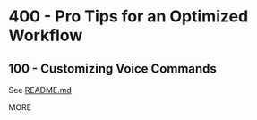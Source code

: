 # 400 - Pro Tips for an Optimized Workflow

## 100 - Customizing Voice Commands

See [README.md](./100/README.md)

MORE
